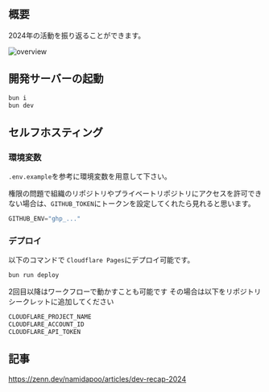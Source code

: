 ## 概要
2024年の活動を振り返ることができます。

![overview](https://github.com/user-attachments/assets/8280c513-2444-4699-b65d-02fd5a757073)

## 開発サーバーの起動

```sh
bun i
bun dev
```

## セルフホスティング

### 環境変数

`.env.example`を参考に環境変数を用意して下さい。

権限の問題で組織のリポジトリやプライベートリポジトリにアクセスを許可できない場合は、`GITHUB_TOKEN`にトークンを設定してくれたら見れると思います。
```ts
GITHUB_ENV="ghp_..."
```

### デプロイ

以下のコマンドで `Cloudflare Pages`にデプロイ可能です。
```sh
bun run deploy
```
2回目以降はワークフローで動かすことも可能です
その場合は以下をリポジトリシークレットに追加してください

```sh
CLOUDFLARE_PROJECT_NAME
CLOUDFLARE_ACCOUNT_ID
CLOUDFLARE_API_TOKEN
```

## 記事
https://zenn.dev/namidapoo/articles/dev-recap-2024
